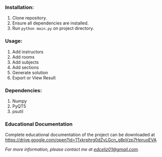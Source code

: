### Installation:
1. Clone repository.
3. Ensure all dependencies are installed.
2. Run `python main.py` on project directory.

### Usage:
1. Add instructors
2. Add rooms
3. Add subjects
4. Add sections
5. Generate solution
6. Export or View Result

### Dependencies:
1. Numpy
2. PyQT5
3. psutil

### Educational Documentation
Complete educational documentation of the project can be downloaded at https://drive.google.com/open?id=1Txkrphrg0dZyLGcn_g8pVzp7HpruoEVA

*For more information, please contact me at edceliz01@gmail.com.*
